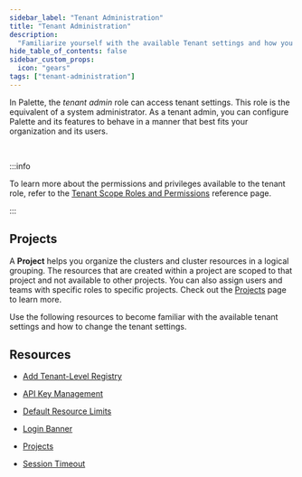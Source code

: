 ```yaml
---
sidebar_label: "Tenant Administration"
title: "Tenant Administration"
description:
  "Familiarize yourself with the available Tenant settings and how you can control the behavior of your tenant."
hide_table_of_contents: false
sidebar_custom_props:
  icon: "gears"
tags: ["tenant-administration"]
---
```


In Palette, the _tenant admin_ role can access tenant settings. This role is the equivalent of a system administrator.
As a tenant admin, you can configure Palette and its features to behave in a manner that best fits your organization and
its users.

<br />

:::info

To learn more about the permissions and privileges available to the tenant role, refer to the
[Tenant Scope Roles and Permissions](../user-management/palette-rbac/tenant-scope-roles-permissions.md) reference page.

:::

## Projects

A **Project** helps you organize the clusters and cluster resources in a logical grouping. The resources that are
created within a project are scoped to that project and not available to other projects. You can also assign users and
teams with specific roles to specific projects. Check out the [Projects](./projects/projects.md) page to learn more.

Use the following resources to become familiar with the available tenant settings and how to change the tenant settings.

## Resources

- [Add Tenant-Level Registry](add-registry.md)

- [API Key Management](api-key-management.md)

- [Default Resource Limits](./palette-resource-limits.md)

- [Login Banner](login-banner.md)

- [Projects](./projects/projects.md)

- [Session Timeout](./session-timeout.md)
